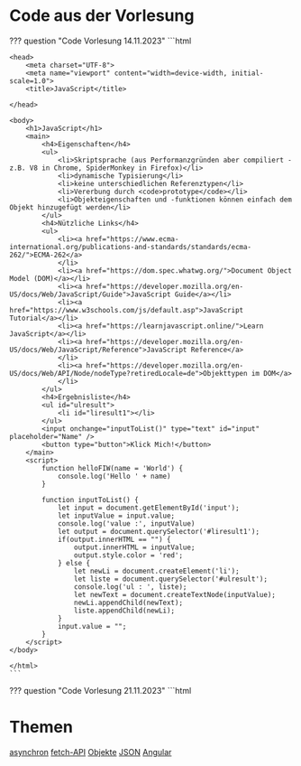 # Code aus der Vorlesung


??? question "Code Vorlesung 14.11.2023"
	```html
	<!DOCTYPE html>
	<html lang="en">

	<head>
	    <meta charset="UTF-8">
	    <meta name="viewport" content="width=device-width, initial-scale=1.0">
	    <title>JavaScript</title>

	</head>

	<body>
	    <h1>JavaScript</h1>
	    <main>
	        <h4>Eigenschaften</h4>
	        <ul>
	            <li>Skriptsprache (aus Performanzgründen aber compiliert - z.B. V8 in Chrome, SpiderMonkey in Firefox)</li>
	            <li>dynamische Typisierung</li>
	            <li>keine unterschiedlichen Referenztypen</li>
	            <li>Vererbung durch <code>prototype</code></li>
	            <li>Objekteigenschaften und -funktionen können einfach dem Objekt hinzugefügt werden</li>
	        </ul>
	        <h4>Nützliche Links</h4>
	        <ul>
	            <li><a href="https://www.ecma-international.org/publications-and-standards/standards/ecma-262/">ECMA-262</a>
	            </li>
	            <li><a href="https://dom.spec.whatwg.org/">Document Object Model (DOM)</a></li>
	            <li><a href="https://developer.mozilla.org/en-US/docs/Web/JavaScript/Guide">JavaScript Guide</a></li>
	            <li><a href="https://www.w3schools.com/js/default.asp">JavaScript Tutorial</a></li>
	            <li><a href="https://learnjavascript.online/">Learn JavaScript</a></li>
	            <li><a href="https://developer.mozilla.org/en-US/docs/Web/JavaScript/Reference">JavaScript Reference</a>
	            </li>
	            <li><a href="https://developer.mozilla.org/en-US/docs/Web/API/Node/nodeType?retiredLocale=de">Objekttypen im DOM</a>
	            </li>
	        </ul>
	        <h4>Ergebnisliste</h4>
	        <ul id="ulresult">
	            <li id="liresult1"></li>
	        </ul>
	        <input onchange="inputToList()" type="text" id="input"  placeholder="Name" />
	        <button type="button">Klick Mich!</button>
	    </main>
	    <script>
	        function helloFIW(name = 'World') {
	            console.log('Hello ' + name)
	        }

	        function inputToList() {
	            let input = document.getElementById('input');
	            let inputValue = input.value;
	            console.log('value :', inputValue)
	            let output = document.querySelector('#liresult1');
	            if(output.innerHTML == "") {
	                output.innerHTML = inputValue;
	                output.style.color = 'red';
	            } else {
	                let newLi = document.createElement('li');
	                let liste = document.querySelector('#ulresult');
	                console.log('ul : ', liste);
	                let newText = document.createTextNode(inputValue);
	                newLi.appendChild(newText);
	                liste.appendChild(newLi);
	            }
	            input.value = "";
	        }
	    </script>
	</body>

	</html>
	```


??? question "Code Vorlesung 21.11.2023"
	```html
	<!DOCTYPE html>
	<html lang="en">
	<head>
	    <meta charset="UTF-8">
	    <meta name="viewport" content="width=device-width, initial-scale=1.0">
	    <link href="https://cdn.jsdelivr.net/npm/bootstrap@5.3.2/dist/css/bootstrap.min.css" rel="stylesheet"
	        integrity="sha384-T3c6CoIi6uLrA9TneNEoa7RxnatzjcDSCmG1MXxSR1GAsXEV/Dwwykc2MPK8M2HN" crossorigin="anonymous">
	    <title>Asynchron</title>
	</head>
	<body class="container">
	    <h1>Themen</h1>
	<div class="list-group">
	   <a class="list-group-item list-group-item-action" href="https://developer.mozilla.org/en-US/docs/Learn/JavaScript/Asynchronous/Introducing">asynchron</a>
	    <a class="list-group-item list-group-item-action" href="https://developer.mozilla.org/en-US/docs/Web/API/Fetch_API/Using_Fetch">fetch-API</a>
	    <a class="list-group-item list-group-item-action" href="https://developer.mozilla.org/en-US/docs/Learn/JavaScript/Objects/Basics">Objekte</a>
	    <a class="list-group-item list-group-item-action" href="https://www.json.org/json-de.html">JSON</a>
	    <a class="list-group-item list-group-item-action" href="https://angular.io/">Angular</a>
	</div>
	<script>
	    function asyncBehaviour() {

	        let a = 1;
	        let b = 1;

	        setTimeout(  () => {
	            console.log('timeout a = ', a)
	        }, 100)

	        fetch('https://jsonplaceholder.typicode.com/posts')
	        .then( response => {
	            console.log(response)
	            return response.json() // Rueckgabe des body unserer Response
	        })
	        .then ( body => {
	            console.log('body', body)
	            return body[0]
	        })
	        .then( obj0 => console.log(obj0))

	        console.log("a = ", a)
	        console.log("b = ", b)

	        a = 10;
	    }

	    let person = {
	        name: "Musterfrau",
	        vorname: "Maria",
	        adresse: {
	            strasse: "Wilhelminenhofstr.",
	            nummer: 75,
	            plz: 12459,
	            stadt: "Berlin"
	        },
	        getName: () => `${person.vorname} ${person.name}` 
	    }

	    person.alter = 42

	    console.log('person', person)
	    console.log('name', person.name)
	    console.log('strasse', person.adresse?.strasse)
	    console.log('name + vorname', person.getName())

	    let personJSON = JSON.stringify(person)
	    console.log(personJSON)
	    let personObj = JSON.parse(personJSON)
	    console.log(personObj)

	    asyncBehaviour();
	</script>
	</body>
	</html>
	```


??? question "Code Vorlesung 28.11.2023"
	Angulat-Projekt `first` - siehe [hier](https://github.com/jfreiheit/WT23)


??? question "Code Vorlesung 05.12.2023"
	=== "shared/my.service.ts"
	```js
	import { Injectable } from '@angular/core';
	import { Member } from 'member';

	@Injectable({
	  providedIn: 'root'
	})
	export class MyService {

	  async getAllMembers(): Promise<Member[]> {
	    let response = await fetch('..assets/members.json')
	    let membersArray = response.json();
	    return membersArray;
	  }
	}
	```

	=== "shard/member.ts"
	```js
	export interface Member {
	  firstname: string;
	  lastname: string;
	  email: string;
	  ipaddress: string;
	}
	```

	=== "table.component.ts"
	```js
	import { Component, OnInit, inject } from '@angular/core';
	import { CommonModule } from '@angular/common';
	import { MyService } from '.shared/my.service';
	import { Member } from '.shared/member';
	import { FormControl, ReactiveFormsModule } from '@angular/forms';

	@Component({
	  selector: 'app-table',
	  standalone: true,
	  imports: [CommonModule, ReactiveFormsModule],
	  templateUrl: 'table.component.html',
	  styleUrl: 'table.component.css'
	})
	export class TableComponent implements OnInit{

	  members: Member[] = [];
	  filterMem: Member[] = [];
	  search = new FormControl('');
	  private myservice = inject(MyService);


	  async ngOnInit(): Promise<void> {
	    this.members = await this.myservice.getAllMembers();
	    this.filterMem = this.members;
	    console.log('members', this.filterMem)
	  }

	  filterMembers(): void{
	    let searchstring = this.search.value ? this.search.value : "";
	    console.log(searchstring)
	    this.filterMem = this.members.filter( (member) =>
	      member.firstname.toLowerCase().includes(searchstring) );
	    console.log(this.filterMem)
	  }
	}
	```

	=== "table.component.html"
	```html
	<h1>Alle Teilnehmerinnen</h1>
	<input type="text" placeholder="Filtern" [formControl]="search" (input)="filterMembers()"/>
	<table>
	  <thead>
	    <tr>
	      <th>Nr</th>
	      <th>Vorname</th>
	      <th>Nachname</th>
	      <th>E-Mail</th>
	      <th>IP-Adresse</th>
	    </tr>
	  </thead>
	  <tbody>
	    <tr *ngFor="let member of filterMem; let i = index;">
	      <td>{{ i }}</td>
	      <td>{{ member.firstname }}</td>
	      <td>{{ member.lastname }}</td>
	      <td>{{ member.email }}</td>
	      <td>{{ member.ipaddress }}</td>
	    </tr>
	  </tbody>
	</table>
	```

??? hint "Video aus Vorlesung 05.12.2023"
	<iframe src="https://mediathek.htw-berlin.de/media/embed?key=bb3c140407d5a0b09e4379af729c3c01&width=720&height=405&autoplay=false&controls=true&autolightsoff=false&loop=false&chapters=false&playlist=false&related=false&responsive=false&t=0&loadonclick=true&thumb=true" data-src="https://mediathek.htw-berlin.de/media/embed?key=bb3c140407d5a0b09e4379af729c3c01&width=720&height=405&autoplay=false&controls=true&autolightsoff=false&loop=false&chapters=false&playlist=false&related=false&responsive=false&t=0&loadonclick=true" class="" width="720" height="405" title="10_Services" frameborder="0" allowfullscreen="allowfullscreen" allowtransparency="true" scrolling="no" aria-label="media embed code" style=""></iframe>



??? question "Code Vorlesung 12.12.2023"
	=== "server.js"
		```js
		const express = require('express');
		const cors = require('cors');
		require('dotenv').config();
		const routes = require('routes');
		const init = require('initdb')

		const app = express();
		const PORT = 4000;

		app.use(express.json());
		app.use(cors());
		app.use('/init', init)
		app.use('/', routes);

		app.listen(PORT, (error) => {
		    if(error) {
		        console.log('error! ', error)
		    } else {
		        console.log(`server running on port ${PORT} ...`)
		    }
		})
		```

	=== "routes.js"
		```js
		const express = require('express');
		const client = require('db')
		const router = express.Router();

		// CRUD

		// get all members
		router.get('/members', async(req, res) => {
		    const query = `SELECT * FROM public.members `;

		    try {
		        const result = await client.query(query)
		        console.log(result)
		        res.send(result.rows);
		    } catch (err) {
		        console.log('error - select' , err.stack)
		    }
		});

		module.exports = router;
		```

	=== "db.js"
		```js
		const pg = require('pg')
		require('dotenv').config();

		const client = new pg.Client({
		    user: process.env.PGUSER,
		    host: process.env.PGHOST,
		    database: process.env.PGDATABASE,
		    password: process.env.PGPASSWORD,
		    port: process.env.PGPORT
		})

		client.connect( (err) => {
		    if(err) {
		        console.log('database NOT connected', err)
		    } else {
		        console.log('database connected ...')
		    }
		})

		module.exports = client;	/* hier fehlte ein s hinter export im Video */
		```

	=== "initdb.js"
		```js
		const express = require('express');
		const client = require('db');
		const initdb = express.Router();
		const format = require('pg-format');


		initdb.get('/', async(req, res) => {

		    // Anlegen der Tabelle members
		    let query = `
		            DROP TABLE IF EXISTS members;
		            CREATE TABLE members(id serial PRIMARY KEY, firstname VARCHAR(50), lastname VARCHAR(50), email VARCHAR(50));
		            `;

		    try {
		        await client.query(query)
		        console.log("Table created successfully ...")
		    } catch (err) {
		        console.log(err)
		    }

		    // Befüllen der Tabelle members mit 50 Einträgen
		    const values = [
		        ["Catherine", "Williams", "cwilliamsl@360.cn"],
		        ["Adam", "Anderson", "aanderson8@google.fr"],
		        ["Susan", "Andrews", "sandrewsn@google.co.jp"],
		        ["Catherine", "Andrews", "candrewsp@noaa.gov"],
		        ["Alan", "Bradley", "abradley1c@globo.com"],
		        ["Anne", "Brooks", "abrooks16@bravesites.com"],
		        ["Russell", "Brown", "rbrownq@nifty.com"],
		        ["Ryan", "Burton", "rburton18@foxnews.com"],
		        ["Roy", "Campbell", "rcampbell1@geocities.com"],
		        ["Russell", "Campbell", "rcampbell17@eventbrite.com"],
		        ["Bonnie", "Coleman", "bcoleman11@fc2.com"],
		        ["Ernest", "Coleman", "ecoleman15@businessweek.com"],
		        ["Richard", "Cruz", "rcruz7@unc.edu"],
		        ["Sean", "Cruz", "scruz10@answers.com"],
		        ["Rebecca", "Cunningham", "rcunninghamd@mac.com"],
		        ["Margaret", "Evans", "mevansh@pcworld.com"],
		        ["Jeffrey", "Ford", "jford14@cnet.com"],
		        ["Andrea", "Gardner", "agardnerv@woothemes.com"],
		        ["Deborah", "George", "dgeorge6@furl.net"],
		        ["Sean", "Gibson", "sgibsony@alexa.com"],
		        ["Virginia", "Graham", "vgrahamk@aol.com"],
		        ["Steven", "Hamilton", "shamiltonu@state.tx.us"],
		        ["Virginia", "Hawkins", "vhawkinsf@ehow.com"],
		        ["Edward", "Hicks", "ehicksc@pcworld.com"],
		        ["Mark", "Johnson", "mjohnsonj@hostgator.com"],
		        ["Ruth", "Jordan", "rjordan1a@smugmug.com"],
		        ["Antonio", "Kim", "akim4@odnoklassniki.ru"],
		        ["Jennifer", "Marshall", "jmarshallt@gnu.org"],
		        ["Eric", "Matthews", "ematthews5@independent.co.uk"],
		        ["Raymond", "Mcdonald", "rmcdonald2@ihg.com"],
		        ["Eric", "Miller", "emillere@creativecommons.org"],
		        ["Jonathan", "Morales", "jmoralesa@ovh.net"],
		        ["Marie", "Morgan", "mmorganb@cloudflare.com"],
		        ["Amanda", "Nelson", "anelson13@indiatimes.com"],
		        ["Lisa", "Olson", "lolsonr@telegraph.co.uk"],
		        ["Alice", "Ortiz", "aortizw@histats.com"],
		        ["Peter", "Phillips", "pphillipss@1688.com"],
		        ["Matthew", "Porter", "mporter9@europa.eu"],
		        ["Tammy", "Ray", "trayx@weather.com"],
		        ["Mark", "Richardson", "mrichardson1d@ihg.com"],
		        ["Joan", "Roberts", "jroberts12@alibaba.com"],
		        ["Kathleen", "Rose", "kroseg@pinterest.com"],
		        ["Steve", "Sanders", "ssanders1b@wikispaces.com"],
		        ["Shirley", "Scott", "sscottm@macromedia.com"],
		        ["Lillian", "Stephens", "lstephens19@hugedomains.com"],
		        ["Nicole", "Thompson", "nthompson3@admin.ch"],
		        ["Marie", "Thompson", "mthompsonz@yelp.com"],
		        ["Alan", "Vasquez", "avasquezo@miibeian.gov.cn"],
		        ["Mildred", "Watkins", "mwatkins0@miibeian.gov.cn"],
		        ["Eugene", "Williams", "ewilliamsi@deliciousdays.com"]
		    ];
		    const paramquery = format('INSERT INTO members(firstname, lastname, email) VALUES %L RETURNING *', values);


		    try {
		        const result = await client.query(paramquery)
		        console.log("50 members inserted ...")
		        res.status(200)
		        res.send(result.rows)
		    } catch (err) {
		        console.log(err)
		    }

		});


		module.exports = initdb;
		```

	=== ".env (Anpassen!)"
		```
		PGUSER=ihr_username
		PGHOST=psql.f4.htw-berlin.de
		PGPASSWORD=ihr_passwort
		PGDATABASE=ihre_datenbank
		PGPORT=5432
		```

	=== "package,json"
		```
		{
		  "name": "backend1",
		  "version": "1.0.0",
		  "description": "Backend mit PostgreSQL",
		  "main": "server.js",
		  "scripts": {
		    "start": "nodemon server.js",
		    "test": "echo \"Error: no test specified\" && exit 1"
		  },
		  "author": "",
		  "license": "ISC",
		  "dependencies": {
		    "cors": "^2.8.5",
		    "dotenv": "^16.3.1",
		    "express": "^4.18.2",
		    "nodemon": "^3.0.2",
		    "pg": "^8.11.3",
		    "pg-format": "^1.0.4"
		  }
		}

		```


??? hint "Video aus Vorlesung 12.12.2023"
	<iframe src="https://mediathek.htw-berlin.de/media/embed?key=1622721f44d0a01a63ceaff2514405e7&width=720&height=405&autoplay=false&controls=true&autolightsoff=false&loop=false&chapters=false&playlist=false&related=false&responsive=false&t=0&loadonclick=true&thumb=true" data-src="https://mediathek.htw-berlin.de/media/embed?key=1622721f44d0a01a63ceaff2514405e7&width=720&height=405&autoplay=false&controls=true&autolightsoff=false&loop=false&chapters=false&playlist=false&related=false&responsive=false&t=0&loadonclick=true" class="" width="720" height="405" title="11_backend_postgresql" frameborder="0" allowfullscreen="allowfullscreen" allowtransparency="true" scrolling="no" aria-label="media embed code" style=""></iframe>


??? hint "Video aus Vorlesung 19.12.2023"
	<iframe src="https://mediathek.htw-berlin.de/media/embed?key=4d3b91dff946a0efb441c10c1e1ede53&width=720&height=405&autoplay=false&controls=true&autolightsoff=false&loop=false&chapters=false&playlist=false&related=false&responsive=false&t=0&loadonclick=true&thumb=true" data-src="https://mediathek.htw-berlin.de/media/embed?key=4d3b91dff946a0efb441c10c1e1ede53&width=720&height=405&autoplay=false&controls=true&autolightsoff=false&loop=false&chapters=false&playlist=false&related=false&responsive=false&t=0&loadonclick=true" class="" width="720" height="405" title="Webtech_Backend2" frameborder="0" allowfullscreen="allowfullscreen" allowtransparency="true" scrolling="no" aria-label="media embed code" style=""></iframe>



??? question "Code Vorlesung 2.1.2024"
	=== "register.component.html"
		```html
		<div class="container">
		  <h1 class="mt-5">Registrierung</h1>

		    <div class="mb-3 row">
		      <label for="idUsername" class="col-sm-2 col-form-label">Username</label>
		      <div class="col-sm-10">
		        <input type="text" class="form-control" id="idUsername" placeholder="username" [formControl]="usernameFC" [class]="usernameFC.valid ? 'is-valid' : 'is-invalid'">
		      </div>

		    </div>

		    <div class="mb-3 row">
		      <label for="staticEmail" class="col-sm-2 col-form-label">Email</label>
		      <div class="col-sm-10">
		        <input type="email" class="form-control" id="staticEmail" placeholder="email@example.com" [formControl]="emailFC" [class]="emailFC.valid ? 'is-valid' : 'is-invalid'">
		      </div>
		    </div>

		    <div class="mb-3 row">
		      <label for="inputPassword" class="col-sm-2 col-form-label">Password</label>
		      <div class="col-sm-10">
		        <input type="password" class="form-control" id="inputPassword" [formControl]="passwordFC" [class]="passwordFC.valid ? 'is-valid' : 'is-invalid'">
		      </div>
		    </div>

		    <div class="mb-3 row">
		    <label for="roleID" class="col-sm-2 col-form-label">Role</label>
		    <div class="col-sm-10">
		    <select class="form-select" id="roleID" [formControl]="roleFC" [class]="roleFC.valid ? 'is-valid' : 'is-invalid'">
		      <option value="admin">Admin</option>
		      <option value="user">User</option>
		      <option value="reader">Reader</option>
		    </select>
		    </div>
		    </div>

		    <div class="mb-3 row">
		      <button type="button" class="offset-2 col-10 btn btn-success" (click)="register()">Register</button>
		    </div>
		</div>
		```

	=== "register.component.ts"
		```js
		import { Component } from '@angular/core';
		import { FormControl, ReactiveFormsModule, Validators } from '@angular/forms';

		@Component({
		  selector: 'app-register',
		  standalone: true,
		  imports: [ReactiveFormsModule],
		  templateUrl: 'register.component.html',
		  styleUrl: 'register.component.css'
		})
		export class RegisterComponent {
		  usernameFC = new FormControl('', Validators.required);
		  passwordFC = new FormControl('', Validators.required);
		  emailFC = new FormControl('', [Validators.required, Validators.email]);
		  roleFC = new FormControl('', Validators.required);

		  register() {
		    console.log('button geklickt')

		    if(this.usernameFC.valid) {
		      console.log('valid')
		    }
		    else {
		      console.log('invalid');
		      if(this.usernameFC.errors?.['required']) console.log('username required')
		    }
		    let usernameValue = this.usernameFC.value;
		    let passwordValue = this.passwordFC.value;
		    let emailValue = this.emailFC.value;
		    let roleValue = this.roleFC.value;

		    let user = {
		      username: usernameValue,
		      password: passwordValue,
		      email: emailValue,
		      role: roleValue
		    }

		    console.log('user : ', user)
		  }
		}
		```


??? hint "Video aus Vorlesung 2.1.2024"
	<iframe src="https://mediathek.htw-berlin.de/media/embed?key=361e14872bb0d3da49435d2bcb6d77d1&width=720&height=405&autoplay=false&controls=true&autolightsoff=false&loop=false&chapters=false&playlist=false&related=false&responsive=false&t=0&loadonclick=true&thumb=true" data-src="https://mediathek.htw-berlin.de/media/embed?key=361e14872bb0d3da49435d2bcb6d77d1&width=720&height=405&autoplay=false&controls=true&autolightsoff=false&loop=false&chapters=false&playlist=false&related=false&responsive=false&t=0&loadonclick=true" class="" width="720" height="405" title="Webtech_Formulare" frameborder="0" allowfullscreen="allowfullscreen" allowtransparency="true" scrolling="no" aria-label="media embed code" style=""></iframe>


??? question "Code Vorlesung 9.1. und 16.1.2024"
	siehe [GitHub-Repo Frontend](https://github.com/jfreiheit/frontend_bs_23) und [Backend](https://github.com/jfreiheit/backend_23)

??? hint "Video aus Vorlesung 16.1.2024"
	<iframe src="https://mediathek.htw-berlin.de/media/embed?key=0253a00e5afe7b184ab31ca3a2881664&width=720&height=405&autoplay=false&controls=true&autolightsoff=false&loop=false&chapters=false&playlist=false&related=false&responsive=false&t=0&loadonclick=true&thumb=true" data-src="https://mediathek.htw-berlin.de/media/embed?key=0253a00e5afe7b184ab31ca3a2881664&width=720&height=405&autoplay=false&controls=true&autolightsoff=false&loop=false&chapters=false&playlist=false&related=false&responsive=false&t=0&loadonclick=true" class="" width="720" height="405" title="WebTech_Vorl0116" frameborder="0" allowfullscreen="allowfullscreen" allowtransparency="true" scrolling="no" aria-label="media embed code" style=""></iframe>

